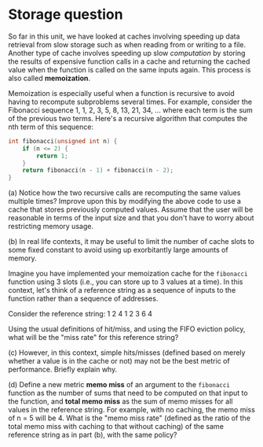 Storage question
================
So far in this unit, we have looked at caches involving speeding up data retrieval from slow storage such as when reading from or writing to a file. Another type of cache involves speeding up slow *computation* by storing the results of expensive function calls in a cache and returning the cached value when the function is called on the same inputs again. This process is also called **memoization**.

Memoization is especially useful when a function is recursive to avoid having to recompute subproblems several times. For example, consider the Fibonacci sequence 1, 1, 2, 3, 5, 8, 13, 21, 34, ... where each term is the sum of the previous two terms. Here's a recursive algorithm that computes the nth term of this sequence:

```c++
int fibonacci(unsigned int n) { 
    if (n <= 2) {
        return 1; 
    }
    return fibonacci(n - 1) + fibonacci(n - 2); 
} 
```

(a) Notice how the two recursive calls are recomputing the same values multiple times? Improve upon this by modifying the above code to use a cache that stores previously computed values. Assume that the user will be reasonable in terms of the input size and that you don't have to worry about restricting memory usage.

(b) In real life contexts, it may be useful to limit the number of cache slots to some fixed constant to avoid using up exorbitantly large amounts of memory.

Imagine you have implemented your memoization cache for the `fibonacci` function using 3 slots (i.e., you can store up to 3 values at a time). In this context, let's think of a reference string as a sequence of inputs to the function rather than a sequence of addresses. 

Consider the reference string:
1 2 4 1 2 3 6 4

Using the usual definitions of hit/miss, and using the FIFO eviction policy, what will be the "miss rate" for this reference string?

(c) However, in this context, simple hits/misses (defined based on merely whether a value is in the cache or not) may not be the best metric of performance. Briefly explain why.

(d) Define a new metric **memo miss** of an argument to the `fibonacci` function as the number of sums that need to be computed on that input to the function, and **total memo miss** as the sum of memo misses for all values in the reference string. For example, with no caching, the memo miss of n = 5 will be 4. What is the "memo miss rate" (defined as the ratio of the total memo miss with caching to that without caching) of the same reference string as in part (b), with the same policy?
